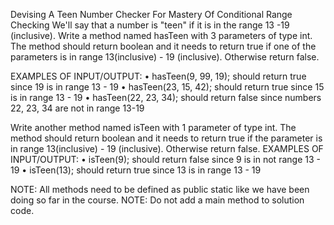 Devising A Teen Number Checker For Mastery Of Conditional Range Checking
We'll say that a number is "teen" if it is in the range 13 -19 (inclusive).
Write a method named hasTeen with 3 parameters of type int.
The method should return boolean and it needs to return true if one of the parameters is in range 13(inclusive) - 19 (inclusive). Otherwise return false.

EXAMPLES OF INPUT/OUTPUT:
•	hasTeen(9, 99, 19);  should return true since 19 is in range 13 - 19
•	hasTeen(23, 15, 42);  should return true since 15 is in range 13 - 19
•	hasTeen(22, 23, 34);  should return false since numbers 22, 23, 34 are not in range 13-19

Write another method named isTeen with 1 parameter of type int.
The method should return boolean and it needs to return true if the parameter is in range 13(inclusive) - 19 (inclusive). Otherwise return false.
EXAMPLES OF INPUT/OUTPUT:
•	isTeen(9);  should return false since 9 is in not range 13 - 19
•	isTeen(13);  should return true since 13 is in range 13 - 19

NOTE: All methods need to be defined as public static like we have been doing so far in the course.
NOTE: Do not add a  main method to solution code.
